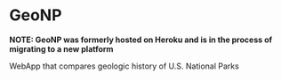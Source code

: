 # GeoNP
**NOTE: GeoNP was formerly hosted on Heroku and is in the process of migrating to a new platform**

WebApp that compares geologic history of U.S. National Parks
